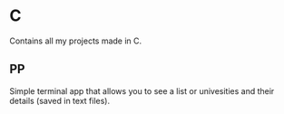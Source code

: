 # C
  Contains all my projects made in C.
  
## PP
  Simple terminal app that allows you to see a list or univesities and their details (saved in text files).
